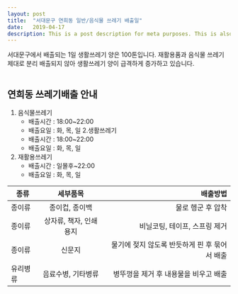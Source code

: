 ```yaml
---
layout: post
title:  "서대문구 연희동 일반/음식물 쓰레기 배출일"
date:   2019-04-17
description: This is a post description for meta purposes. This is also the excerpt of the article that shows up on the index/home page. Change this in the post YAML.
---
```


<p class="intro"><span class="dropcap"></span>서대문구에서 배출되는 1일 생활쓰레기 양은 100톤입니다. 재활용품과 음식물 쓰레기 제대로 분리 배출되지 않아 생활쓰레기 양이 급격하게 증가하고 있습니다.</p>

<img src="{{ '/assets/img/touring.jpg' | prepend: site.baseurl }}" alt=""> 

## 연희동 쓰레기배출 안내
1. 음식물쓰레기
    * 배출시간 : 18:00~22:00
    * 배출요일 : 화, 목, 일
2.생활쓰레기
    * 배출시간 : 18:00~22:00
    * 배출요일 : 화, 목, 일
3. 재활용쓰레기
    * 배출시간 : 일몰후~22:00 
    * 배출요일 : 화, 목, 일


| 종류       | 세부품목           | 배출방법  |
| ------------- |:-------------:| -----:|
| 종이류     |종이컵, 종이백 | 물로 헹군 후 압착|
| 종이류     |상자류, 책자, 인쇄용지 | 비닐코팅, 테이프, 스프링 제거|
| 종이류     |신문지 | 물기에 젖지 않도록 반듯하게 핀 후 묶어서 배출|
| 유리병류    | 음료수병, 기타병류      | 병뚜껑을 제거 후 내용물을 비우고 배출|
